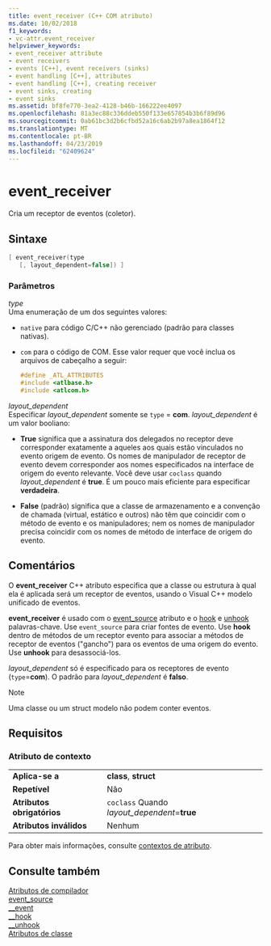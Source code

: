 ```yaml
---
title: event_receiver (C++ COM atributo)
ms.date: 10/02/2018
f1_keywords:
- vc-attr.event_receiver
helpviewer_keywords:
- event_receiver attribute
- event receivers
- events [C++], event receivers (sinks)
- event handling [C++], attributes
- event handling [C++], creating receiver
- event sinks, creating
- event sinks
ms.assetid: bf8fe770-3ea2-4128-b46b-166222ee4097
ms.openlocfilehash: 81a3ec88c336ddeb550f133e657854b3b6f89d96
ms.sourcegitcommit: 0ab61bc3d2b6cfbd52a16c6ab2b97a8ea1864f12
ms.translationtype: MT
ms.contentlocale: pt-BR
ms.lasthandoff: 04/23/2019
ms.locfileid: "62409624"
---
```

# <a name="eventreceiver"></a>event_receiver

Cria um receptor de eventos (coletor).

## <a name="syntax"></a>Sintaxe

```cpp
[ event_receiver(type
   [, layout_dependent=false]) ]
```

### <a name="parameters"></a>Parâmetros

*type*<br/>
Uma enumeração de um dos seguintes valores:

- `native` para código C/C++ não gerenciado (padrão para classes nativas).

- `com` para o código de COM. Esse valor requer que você inclua os arquivos de cabeçalho a seguir:

    ```cpp
    #define _ATL_ATTRIBUTES
    #include <atlbase.h>
    #include <atlcom.h>
    ```

*layout_dependent*<br/>
Especificar *layout_dependent* somente se `type` = **com**. *layout_dependent* é um valor booliano:

- **True** significa que a assinatura dos delegados no receptor deve corresponder exatamente a aqueles aos quais estão vinculados no evento origem de evento. Os nomes de manipulador de receptor de evento devem corresponder aos nomes especificados na interface de origem do evento relevante. Você deve usar `coclass` quando *layout_dependent* é **true**. É um pouco mais eficiente para especificar **verdadeira**.

- **False** (padrão) significa que a classe de armazenamento e a convenção de chamada (virtual, estático e outros) não têm que coincidir com o método de evento e os manipuladores; nem os nomes de manipulador precisa coincidir com os nomes de método de interface de origem do evento.

## <a name="remarks"></a>Comentários

O **event_receiver** C++ atributo especifica que a classe ou estrutura à qual ela é aplicada será um receptor de eventos, usando o Visual C++ modelo unificado de eventos.

**event_receiver** é usado com o [event_source](event-source.md) atributo e o [hook](../../cpp/hook.md) e [unhook](../../cpp/unhook.md) palavras-chave. Use `event_source` para criar fontes de evento. Use **hook** dentro de métodos de um receptor evento para associar a métodos de receptor de eventos ("gancho") para os eventos de uma origem do evento. Use **unhook** para desassociá-los.

*layout_dependent* só é especificado para os receptores de evento (`type`=**com**). O padrão para *layout_dependent* é **falso**.

> [!NOTE]
> Uma classe ou um struct modelo não podem conter eventos.

## <a name="requirements"></a>Requisitos

### <a name="attribute-context"></a>Atributo de contexto

|||
|-|-|
|**Aplica-se a**|**class**, **struct**|
|**Repetível**|Não|
|**Atributos obrigatórios**|`coclass` Quando *layout_dependent*=**true**|
|**Atributos inválidos**|Nenhum|

Para obter mais informações, consulte [contextos de atributo](cpp-attributes-com-net.md#contexts).

## <a name="see-also"></a>Consulte também

[Atributos de compilador](compiler-attributes.md)<br/>
[event_source](event-source.md)<br/>
[__event](../../cpp/event.md)<br/>
[__hook](../../cpp/hook.md)<br/>
[__unhook](../../cpp/unhook.md)<br/>
[Atributos de classe](class-attributes.md)